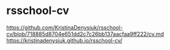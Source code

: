 # rsschool-cv

https://github.com/KristinaDenysiuk/rsschool-cv/blob/718885d8704e651dd2c7c26bb137aacfaa9ff222/cv.md
https://kristinadenysiuk.github.io/rsschool-cv/
